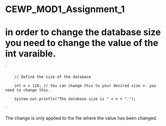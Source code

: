 # CEWP_MOD1_Assignment_1

# in order to change the database size you need to change the value of the int varaible.

`

        // Define the size of the database
        
        int n = 128; // You can change this to your desired size <- you need to change this.
        
        System.out.println("The database size is " + n + ".");
`

The change is only applied to the file where the value has been changed.
